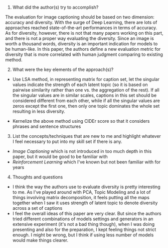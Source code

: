 1. What did the author(s) try to accomplish?

The evaluation for image captioning should be based on two dimension: accuracy and diversity. With the surge of Deep Learning, there are lots of approaches reached state-of-the-art performances in terms of accuracy. As for diversity, however, there is not that many papers working on this part, and there is not a proper way evaluating the diversity. Since an image is worth a thousand words, diversity is an important indication for models to be human-like. In this paper, the authors define a new evaluation metric for diversity that is more correlated with human judgment comparing to existing method.

2. What were the key elements of the approach(s)?

- Use LSA method, in representing matrix for caption set, let the singular values indicate the strength of each latent topic (so it is based on pairwise similarity rather than one vs. the aggregation of the rest). If all the singular values are in similar scales, captions in this set should be considered different from each other, while if all the singular values are zeros except the first one, then only one topic dominates the whole set resulting in less diversity.

- Kernelize the above method using CIDEr score so that it considers phrases and sentence structures


3. List the concepts/techniques that are new to me and highlight whatever I feel necessary to put into my skill set if there is any.

- *Image Captioning* which is not introduced in too much depth in this paper, but it would be good to be familiar with
- *Reinforcement Learning* which I've known but not been familiar with for years

4. Thoughts and questions

- I think the way the authors use to evaluate diversity is pretty interesting to me. As I've played around with PCA, Topic Modeling and a lot of things involving matrix decomposition, it feels putting all the maps together when I saw it uses strength of latent topic to denote diversity across a set of captions
- I feel the overall ideas of this paper are very clear. But since the authors tried different combinations of models settings and generators in an extensive experiment (it's not a bad thing though), when I was doing presenting and also for the preparation, I kept feeling things not strict enough. I might be wrong, but I think if using less number of models would make things clearer.